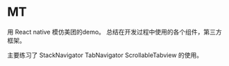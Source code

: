 # MT
用 React native 模仿美团的demo。
总结在开发过程中使用的各个组件，第三方框架。

主要练习了 StackNavigator TabNavigator ScrollableTabview 的使用。
